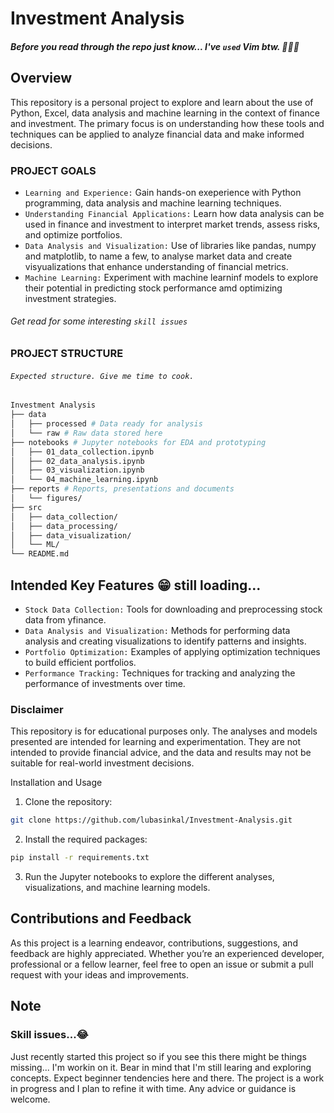 # Investment Analysis
##### Before you read through the repo just know... I've `used` Vim btw. 🧙🏾‍♂️
## Overview

This repository is a personal project to explore and learn about the use of Python, Excel, data analysis and machine learning in the context of finance and investment. The primary focus is on understanding how these tools and techniques can be applied to analyze financial data and make informed decisions.

### PROJECT GOALS
- ``Learning and Experience:`` Gain hands-on exeperience with Python programming, data analysis and machine learning techniques.
- ``Understanding Financial Applications:`` Learn how data analysis can be used in finance and investment to interpret market trends, assess risks, and optimize portfolios.
- ``Data Analysis and Visualization:`` Use of libraries like pandas, numpy and matplotlib, to name a few, to analyse market data and create visyualizations that enhance understanding of financial metrics.
- ``Machine Learning:`` Experiment with machine learninf models to explore their potential in predicting stock performance amd optimizing investment strategies.
###### Get read for some interesting ``skill issues``

### PROJECT STRUCTURE
###### ``Expected structure. Give me time to cook.``
``` bash
Investment Analysis
├── data
│   ├── processed # Data ready for analysis
│   └── raw # Raw data stored here
├── notebooks # Jupyter notebooks for EDA and prototyping
│   ├── 01_data_collection.ipynb
│   ├── 02_data_analysis.ipynb
│   ├── 03_visualization.ipynb
│   └── 04_machine_learning.ipynb
├── reports # Reports, presentations and documents
│   └── figures/
├── src
│   ├── data_collection/
│   ├── data_processing/
│   ├── data_visualization/
│   └── ML/
└── README.md
```
## Intended Key Features 😁 still loading...

- ``Stock Data Collection:`` Tools for downloading and preprocessing stock data from yfinance.
- ``Data Analysis and Visualization:`` Methods for performing data analysis and creating visualizations to identify patterns and insights.
- ``Portfolio Optimization:`` Examples of applying optimization techniques to build efficient portfolios.
- ``Performance Tracking:`` Techniques for tracking and analyzing the performance of investments over time.


### Disclaimer

This repository is for educational purposes only. The analyses and models presented are intended for learning and experimentation. They are not intended to provide financial advice, and the data and results may not be suitable for real-world investment decisions.

Installation and Usage
1.	Clone the repository:
``` bash
git clone https://github.com/lubasinkal/Investment-Analysis.git
```
2.	Install the required packages:
``` bash
pip install -r requirements.txt
```
3.	Run the Jupyter notebooks to explore the different analyses, visualizations, and machine learning models.

## Contributions and Feedback

As this project is a learning endeavor, contributions, suggestions, and feedback are highly appreciated. Whether you’re an experienced developer, professional or a fellow learner, feel free to open an issue or submit a pull request with your ideas and improvements.

## Note
### Skill issues...😂
Just recently started this project so if you see this there might be things missing... I'm workin on it. Bear in mind that I'm still learing and exploring concepts. Expect beginner tendencies here and there. The project is a work in progress and I plan to refine it with time. Any advice or guidance is welcome.